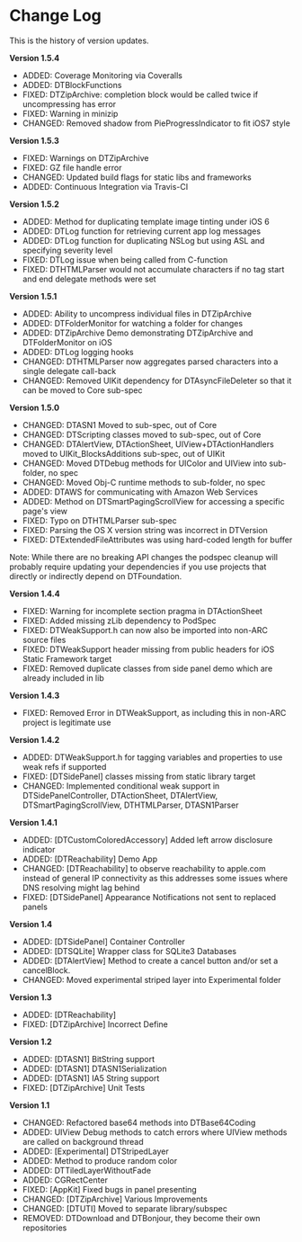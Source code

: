 Change Log
==========

This is the history of version updates.

**Version 1.5.4**

- ADDED: Coverage Monitoring via Coveralls
- ADDED: DTBlockFunctions
- FIXED: DTZipArchive: completion block would be called twice if uncompressing has error
- FIXED: Warning in minizip
- CHANGED: Removed shadow from PieProgressIndicator to fit iOS7 style

**Version 1.5.3**

- FIXED: Warnings on DTZipArchive
- FIXED: GZ file handle error
- CHANGED: Updated build flags for static libs and frameworks
- ADDED: Continuous Integration via Travis-CI

**Version 1.5.2**

- ADDED: Method for duplicating template image tinting under iOS 6
- ADDED: DTLog function for retrieving current app log messages
- ADDED: DTLog function for duplicating NSLog but using ASL and specifying severity level
- FIXED: DTLog issue when being called from C-function
- FIXED: DTHTMLParser would not accumulate characters if no tag start and end delegate methods were set

**Version 1.5.1**

- ADDED: Ability to uncompress individual files in DTZipArchive
- ADDED: DTFolderMonitor for watching a folder for changes
- ADDED: DTZipArchive Demo demonstrating DTZipArchive and DTFolderMonitor on iOS
- ADDED: DTLog logging hooks
- CHANGED: DTHTMLParser now aggregates parsed characters into a single delegate call-back
- CHANGED: Removed UIKit dependency for DTAsyncFileDeleter so that it can be moved to Core sub-spec

**Version 1.5.0**

- CHANGED: DTASN1 Moved to sub-spec, out of Core
- CHANGED: DTScripting classes moved to sub-spec, out of Core
- CHANGED: DTAlertView, DTActionSheet, UIView+DTActionHandlers moved to UIKit_BlocksAdditions sub-spec, out of UIKit
- CHANGED: Moved DTDebug methods for UIColor and UIView into sub-folder, no spec
- CHANGED: Moved Obj-C runtime methods to sub-folder, no spec
- ADDED: DTAWS for communicating with Amazon Web Services
- ADDED: Method on DTSmartPagingScrollView for accessing a specific page's view
- FIXED: Typo on DTHTMLParser sub-spec
- FIXED: Parsing the OS X version string was incorrect in DTVersion
- FIXED: DTExtendedFileAttributes was using hard-coded length for buffer

Note: While there are no breaking API changes the podspec cleanup will probably require updating your dependencies if you use projects that directly or indirectly depend on DTFoundation.

**Version 1.4.4**

- FIXED: Warning for incomplete section pragma in DTActionSheet
- FIXED: Added missing zLib dependency to PodSpec
- FIXED: DTWeakSupport.h can now also be imported into non-ARC source files
- FIXED: DTWeakSupport header missing from public headers for iOS Static Framework target
- FIXED: Removed duplicate classes from side panel demo which are already included in lib

**Version 1.4.3**

- FIXED: Removed Error in DTWeakSupport, as including this in non-ARC project is legitimate use

**Version 1.4.2**

- ADDED: DTWeakSupport.h for tagging variables and properties to use weak refs if supported
- FIXED: [DTSidePanel] classes missing from static library target
- CHANGED: Implemented conditional weak support in DTSidePanelController, DTActionSheet, DTAlertView, 
DTSmartPagingScrollView, DTHTMLParser, DTASN1Parser

**Version 1.4.1**

- ADDED: [DTCustomColoredAccessory] Added left arrow disclosure indicator
- ADDED: [DTReachability] Demo App
- CHANGED: [DTReachability] to observe reachability to apple.com instead of general IP connectivity as this addresses some issues where DNS resolving might lag behind
- FIXED: [DTSidePanel] Appearance Notifications not sent to replaced panels

**Version 1.4**

- ADDED: [DTSidePanel] Container Controller
- ADDED: [DTSQLite] Wrapper class for SQLite3 Databases
- ADDED: [DTAlertView] Method to create a cancel button and/or set a cancelBlock.
- CHANGED: Moved experimental striped layer into Experimental folder

**Version 1.3**

- ADDED: [DTReachability]
- FIXED: [DTZipArchive] Incorrect Define

**Version 1.2**

- ADDED: [DTASN1] BitString support
- ADDED: [DTASN1] DTASN1Serialization
- ADDED: [DTASN1] IA5 String support
- FIXED: [DTZipArchive] Unit Tests

**Version 1.1**

- CHANGED: Refactored base64 methods into DTBase64Coding
- ADDED: UIView Debug methods to catch errors where UIView methods are called on background thread
- ADDED: [Experimental] DTStripedLayer
- ADDED: Method to produce random color
- ADDED: DTTiledLayerWithoutFade
- ADDED: CGRectCenter
- FIXED: [AppKit] Fixed bugs in panel presenting
- CHANGED: [DTZipArchive] Various Improvements
- CHANGED: [DTUTI] Moved to separate library/subspec
- REMOVED: DTDownload and DTBonjour, they become their own repositories
